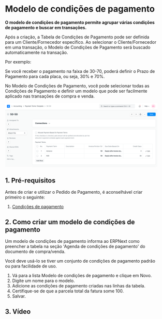 # Modelo de condições de pagamento


**O modelo de condições de pagamento permite agrupar várias condições de pagamento e buscar em transações.**


Após a criação, a Tabela de Condições de Pagamento pode ser definida para um Cliente/Fornecedor específico. Ao selecionar o Cliente/Fornecedor em uma transação, o Modelo de Condições de Pagamento será buscado automaticamente na transação.


Por exemplo:


Se você receber o pagamento na faixa de 30-70, poderá definir o Prazo de Pagamento para cada placa, ou seja, 30% e 70%.


No Modelo de Condições de Pagamento, você pode selecionar todas as Condições de Pagamento e definir um modelo que pode ser facilmente aplicado nas transações de compra e venda.


![Modelo de condições de pagamento](/files/payment-terms-template.png)


## 1. Pré-requisitos


Antes de criar e utilizar o Pedido de Pagamento, é aconselhável criar primeiro o seguinte:


1. [Condições de pagamento](/docs/pt/accounts/payment-terms)


## 2. Como criar um modelo de condições de pagamento


Um modelo de condições de pagamento informa ao ERPNext como preencher a tabela na seção 'Agenda de condições de pagamento' do documento de compra/venda.


Você deve usá-lo se tiver um conjunto de condições de pagamento padrão ou para facilidade de uso.


1. Vá para a lista Modelo de condições de pagamento e clique em Novo.
2. Digite um nome para o modelo.
3. Adicione as condições de pagamento criadas nas linhas da tabela.
4. Certifique-se de que a parcela total da fatura some 100.
5. Salvar.


## 3. Vídeo




